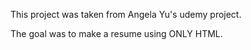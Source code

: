 This project was taken from Angela Yu's udemy project. 

The goal was to make a resume using ONLY HTML.
